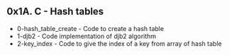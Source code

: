 ## 0x1A. C - Hash tables

* 0-hash_table_create - Code to create a hash table
* 1-djb2 - Code implementation of djb2 algorithm
* 2-key_index - Code to give the index of a key from array of hash table
